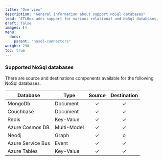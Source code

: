 ```yaml
---
title: "Overview"
description: "General information about support NoSql databases"
lead: "ETLBox adds support for various relational and NoSql databases, as well as flat file formats and web services. This article gives an overview about the support NoSql databases."
draft: false
images: []
menu:
  docs:
    parent: "nosql-connectors"
weight: 290
toc: true
---
```



### Supported NoSql databases

There are source and destinations components available for the following NoSql databases.

Database | Type   | Source  | Destination
---------|------  |:-----------------:|:--------------------:
MongoDb  |Document|✓|✓
Couchbase|Document|✓|✓
Redis    |Key-Value|✓|✓
Azure Cosmos DB|Multi-Model|✓|✓
Neo4j|Graph|✓|o
Azure Service Bus|Event|✓|✓
Azure Tables|Key-Value|✓|✓